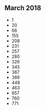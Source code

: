 ## March 2018
- 1
- 20
- 66
- 155
- 208
- 231
- 257
- 280
- 326
- 345
- 387
- 389
- 448
- 463
- 657
- 760
- 771
